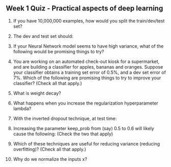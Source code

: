 ## Week 1 Quiz - Practical aspects of deep learning

1. If you have 10,000,000 examples, how would you split the train/dev/test set?

    
2. The dev and test set should:

    
3. If your Neural Network model seems to have high variance, what of the following would be promising things to try?

4. You are working on an automated check-out kiosk for a supermarket, and are building a classifier for apples, bananas and oranges. Suppose your classifier obtains a training set error of 0.5%, and a dev set error of 7%. Which of the following are promising things to try to improve your classifier? (Check all that apply.)

    
 5. What is weight decay?

    
 6. What happens when you increase the regularization hyperparameter lambda?
 

7. With the inverted dropout technique, at test time:

    
8. Increasing the parameter keep_prob from (say) 0.5 to 0.6 will likely cause the following: (Check the two that apply)

    
9. Which of these techniques are useful for reducing variance (reducing overfitting)? (Check all that apply.)


10. Why do we normalize the inputs x?


